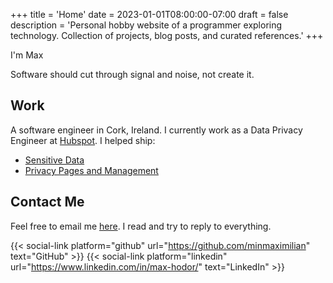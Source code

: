 +++
title = 'Home'
date = 2023-01-01T08:00:00-07:00
draft = false
description = 'Personal hobby website of a programmer exploring technology. Collection of projects, blog posts, and curated references.'
+++

I'm Max

Software should cut through signal and noise, not create it.

## Work

A software engineer in Cork, Ireland. I currently work as a Data Privacy Engineer at [Hubspot](https://www.hubspot.com/). I helped ship:

- [Sensitive Data](https://knowledge.hubspot.com/properties/store-sensitive-data)
- [Privacy Pages and Management](https://knowledge.hubspot.com/privacy-and-consent/manage-data-privacy-requests)

## Contact Me

Feel free to email me <a class="reference external" href="mailto:admin@odetothegiants.com">here</a>. I read and try to reply to everything.

{{< social-link platform="github" url="https://github.com/minmaximilian" text="GitHub" >}}
{{< social-link platform="linkedin" url="https://www.linkedin.com/in/max-hodor/" text="LinkedIn" >}}
